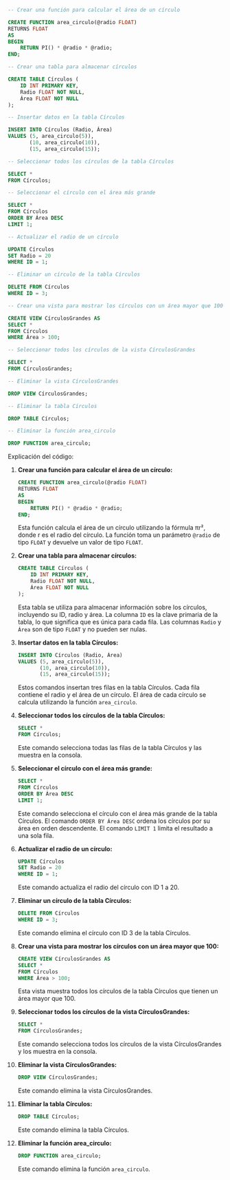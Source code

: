 ```sql
-- Crear una función para calcular el área de un círculo

CREATE FUNCTION area_circulo(@radio FLOAT)
RETURNS FLOAT
AS
BEGIN
    RETURN PI() * @radio * @radio;
END;

-- Crear una tabla para almacenar círculos

CREATE TABLE Círculos (
    ID INT PRIMARY KEY,
    Radio FLOAT NOT NULL,
    Área FLOAT NOT NULL
);

-- Insertar datos en la tabla Círculos

INSERT INTO Círculos (Radio, Área)
VALUES (5, area_circulo(5)),
       (10, area_circulo(10)),
       (15, area_circulo(15));

-- Seleccionar todos los círculos de la tabla Círculos

SELECT *
FROM Círculos;

-- Seleccionar el círculo con el área más grande

SELECT *
FROM Círculos
ORDER BY Área DESC
LIMIT 1;

-- Actualizar el radio de un círculo

UPDATE Círculos
SET Radio = 20
WHERE ID = 1;

-- Eliminar un círculo de la tabla Círculos

DELETE FROM Círculos
WHERE ID = 3;

-- Crear una vista para mostrar los círculos con un área mayor que 100

CREATE VIEW CírculosGrandes AS
SELECT *
FROM Círculos
WHERE Área > 100;

-- Seleccionar todos los círculos de la vista CírculosGrandes

SELECT *
FROM CírculosGrandes;

-- Eliminar la vista CírculosGrandes

DROP VIEW CírculosGrandes;

-- Eliminar la tabla Círculos

DROP TABLE Círculos;

-- Eliminar la función area_circulo

DROP FUNCTION area_circulo;
```

Explicación del código:

1. **Crear una función para calcular el área de un círculo:**

   ```sql
   CREATE FUNCTION area_circulo(@radio FLOAT)
   RETURNS FLOAT
   AS
   BEGIN
       RETURN PI() * @radio * @radio;
   END;
   ```

   Esta función calcula el área de un círculo utilizando la fórmula πr², donde r es el radio del círculo. La función toma un parámetro `@radio` de tipo `FLOAT` y devuelve un valor de tipo `FLOAT`.

2. **Crear una tabla para almacenar círculos:**

   ```sql
   CREATE TABLE Círculos (
       ID INT PRIMARY KEY,
       Radio FLOAT NOT NULL,
       Área FLOAT NOT NULL
   );
   ```

   Esta tabla se utiliza para almacenar información sobre los círculos, incluyendo su ID, radio y área. La columna `ID` es la clave primaria de la tabla, lo que significa que es única para cada fila. Las columnas `Radio` y `Área` son de tipo `FLOAT` y no pueden ser nulas.

3. **Insertar datos en la tabla Círculos:**

   ```sql
   INSERT INTO Círculos (Radio, Área)
   VALUES (5, area_circulo(5)),
          (10, area_circulo(10)),
          (15, area_circulo(15));
   ```

   Estos comandos insertan tres filas en la tabla Círculos. Cada fila contiene el radio y el área de un círculo. El área de cada círculo se calcula utilizando la función `area_circulo`.

4. **Seleccionar todos los círculos de la tabla Círculos:**

   ```sql
   SELECT *
   FROM Círculos;
   ```

   Este comando selecciona todas las filas de la tabla Círculos y las muestra en la consola.

5. **Seleccionar el círculo con el área más grande:**

   ```sql
   SELECT *
   FROM Círculos
   ORDER BY Área DESC
   LIMIT 1;
   ```

   Este comando selecciona el círculo con el área más grande de la tabla Círculos. El comando `ORDER BY Área DESC` ordena los círculos por su área en orden descendente. El comando `LIMIT 1` limita el resultado a una sola fila.

6. **Actualizar el radio de un círculo:**

   ```sql
   UPDATE Círculos
   SET Radio = 20
   WHERE ID = 1;
   ```

   Este comando actualiza el radio del círculo con ID 1 a 20.

7. **Eliminar un círculo de la tabla Círculos:**

   ```sql
   DELETE FROM Círculos
   WHERE ID = 3;
   ```

   Este comando elimina el círculo con ID 3 de la tabla Círculos.

8. **Crear una vista para mostrar los círculos con un área mayor que 100:**

   ```sql
   CREATE VIEW CírculosGrandes AS
   SELECT *
   FROM Círculos
   WHERE Área > 100;
   ```

   Esta vista muestra todos los círculos de la tabla Círculos que tienen un área mayor que 100.

9. **Seleccionar todos los círculos de la vista CírculosGrandes:**

   ```sql
   SELECT *
   FROM CírculosGrandes;
   ```

   Este comando selecciona todos los círculos de la vista CírculosGrandes y los muestra en la consola.

10. **Eliminar la vista CírculosGrandes:**

    ```sql
    DROP VIEW CírculosGrandes;
    ```

    Este comando elimina la vista CírculosGrandes.

11. **Eliminar la tabla Círculos:**

    ```sql
    DROP TABLE Círculos;
    ```

    Este comando elimina la tabla Círculos.

12. **Eliminar la función area_circulo:**

    ```sql
    DROP FUNCTION area_circulo;
    ```

    Este comando elimina la función `area_circulo`.
